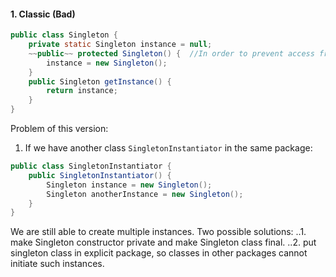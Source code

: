 

#### 1. Classic (Bad)
```java
public class Singleton {
    private static Singleton instance = null;
    ~~public~~ protected Singleton() {  //In order to prevent access from other classes out of package.
        instance = new Singleton();   
    }
    public Singleton getInstance() {
        return instance;
    }
}
```
Problem of this version:
1. If we have another class `SingletonInstantiator` in the same package:
```java
public class SingletonInstantiator {
    public SingletonInstantiator() {
        Singleton instance = new Singleton();
        Singleton anotherInstance = new Singleton();
    }
}
```
We are still able to create multiple instances.
Two possible solutions:
..1. make Singleton constructor private and make Singleton class final. 
..2. put singleton class in explicit package, so classes in other packages cannot initiate such instances.









